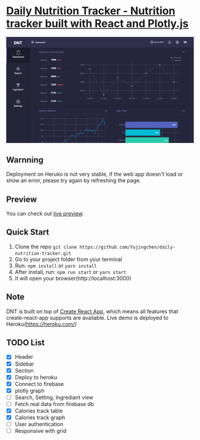 # [Daily Nutrition Tracker - Nutrition tracker built with React and Plotly.js](https://nutrition-app-1.herokuapp.com/)
![Daily Nutrition Tracker](public/img/screenshots/Screenshot.png?raw=true 'Daily Nutrition Tracker')

## Warnning
Deployment on Heruko is not very stable, if the web app doesn't load or show an error, please try again by refreshing the page.

## Preview

You can check out [live preview](https://nutrition-app-1.herokuapp.com/).

## Quick Start

1.  Clone the repo `git clone https://github.com/Yujingchen/daily-nutrition-tracker.git`
2.  Go to your project folder from your terminal
3.  Run: `npm install` or `yarn install`
4.  After install, run: `npm run start` or `yarn start`
5.  It will open your browser(http://localhost:3000)

## Note

DNT is built on top of [Create React App](https://github.com/facebook/create-react-app), which means all features that create-react-app supports are available.
Live demo is deployed to Heroku(https://heroku.com/)

## TODO List

- [x] Header
- [x] Sidebar
- [x] Section
- [x] Deploy to heroku
- [x] Connect to firebase
- [x] plotly graph
- [ ] Search, Setting, Ingrediant view
- [ ] Fetch real data from firebase db
- [x] Calories track table
- [x] Calories track graph
- [ ] User authentication
- [ ] Responsive with grid
